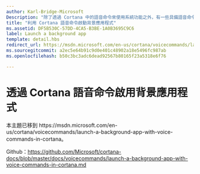 ```yaml
---
author: Karl-Bridge-Microsoft
Description: "除了透過 Cortana 中的語音命令來使用系統功能之外，有一些具備語音命令功能的背景應用程式，可以指定要在應用程式中執行的動作或命令，利用這些背景應用程式，就可以擴充 Cortana 特性與功能。"
title: "利用 Cortana 語音命令啟動背景應用程式"
ms.assetid: DF5B530C-57DD-4CA5-B3BE-1A0B3695C9C6
label: Launch a background app
template: detail.hbs
redirect_url: https://msdn.microsoft.com/en-us/cortana/voicecommands/launch-a-background-app-with-voice-commands-in-cortana
ms.sourcegitcommit: a2ec5e64b91c9d0e401c48902a18e5496fc987ab
ms.openlocfilehash: b50c3bc3adc6dead92567b80165f23a5318e6f76

---
```


# 透過 Cortana 語音命令啟用背景應用程式

本主題已移到 https&#58;//msdn.microsoft.com/en-us/cortana/voicecommands/launch-a-background-app-with-voice-commands-in-cortana。

Github：https://github.com/Microsoft/cortana-docs/blob/master/docs/voicecommands/launch-a-background-app-with-voice-commands-in-cortana.md



<!--HONumber=Jun16_HO4-->


